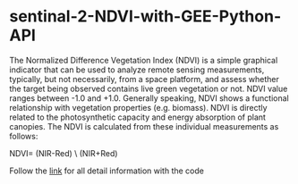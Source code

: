 # sentinal-2-NDVI-with-GEE-Python-API
The Normalized Difference Vegetation Index (NDVI) is a simple graphical indicator that can be used to analyze remote sensing measurements, typically, but not necessarily, from a space platform, and assess whether the target being observed contains live green vegetation or not.
NDVI value ranges between -1.0 and +1.0. Generally speaking, NDVI shows a functional relationship with vegetation properties (e.g. biomass). NDVI is directly related to the photosynthetic capacity and energy absorption of plant canopies. The NDVI is calculated from these individual measurements as follows:

NDVI= (NIR-Red) \ (NIR+Red)

Follow the <a href = "https://bikeshbade.com.np/tutorials/Detail/?title=Calculate%20NDVI%20from%20Sentinel-2%20%20with%20Python%20API&code=18" target = "_blank">link</a> for all detail information with the code
